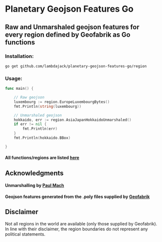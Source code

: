# Planetary Geojson Features Go

## Raw and Unmarshaled geojson features for every region defined by Geofabrik as Go functions

### Installation:

`go get github.com/lambdajack/planetary-geojson-features-go/region`

### Usage:

```go
func main() {

	// Raw geojson
	luxembourg := region.EuropeLuxembourgBytes()
	fmt.Println(string(luxembourg))

	// Unmarshaled geojson
	hokkaido, err := region.AsiaJapanHokkaidoUnmarshaled()
	if err != nil {
		fmt.Println(err)
	}
	fmt.Println(hokkaido.BBox)

}
```

#### All functions/regions are listed [here](INDEX.md)

## Acknowledgments

#### Unmarshalling by [Paul Mach](https://github.com/paulmach/go.geojson)

#### Geojson features generated from the .poly files supplied by [Geofabrik](https://download.geofabrik.de/)

## Disclaimer

Not all regions in the world are available (only those supplied by Geofabrik). In line with their disclaimer, the region boundaries do not represent any political statements.
